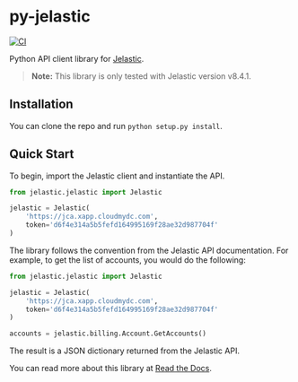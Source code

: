 # py-jelastic

[![CI](https://github.com/Onemind-Services-LLC/py-jelastic/actions/workflows/ci.yml/badge.svg)](https://github.com/Onemind-Services-LLC/py-jelastic/actions/workflows/ci.yml)

Python API client library for [Jelastic](https://jelastic.com/).

> **Note:** This library is only tested with Jelastic version v8.4.1.

## Installation

You can clone the repo and run `python setup.py install`.

## Quick Start

To begin, import the Jelastic client and instantiate the API.

```python
from jelastic.jelastic import Jelastic

jelastic = Jelastic(
    'https://jca.xapp.cloudmydc.com',
    token='d6f4e314a5b5fefd164995169f28ae32d987704f'
)
```

The library follows the convention from the Jelastic API documentation. For example, to get the list of accounts, you would do the following:

```python
from jelastic.jelastic import Jelastic

jelastic = Jelastic(
    'https://jca.xapp.cloudmydc.com',
    token='d6f4e314a5b5fefd164995169f28ae32d987704f'
)

accounts = jelastic.billing.Account.GetAccounts()
```

The result is a JSON dictionary returned from the Jelastic API.

You can read more about this library at [Read the Docs](https://py-jelastic.readthedocs.io/en/latest/).
